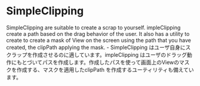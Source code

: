 SimpleClipping
==============

SimpleClipping are suitable to create a scrap to yourself. impleClipping create a path based on the drag behavior of the user. It also has a utility to create to create a mask of View on the screen using the path that you have created, the clipPath applying the mask. - SimpleClipping はユーザ自身にスクラップを作成させるのに適しています。impleClipping はユーザのドラッグ動作にもとづいてパスを作成します。作成したパスを使って画面上のViewのマスクを作成する、マスクを適用したclipPath を作成するユーティリティも備えています。
